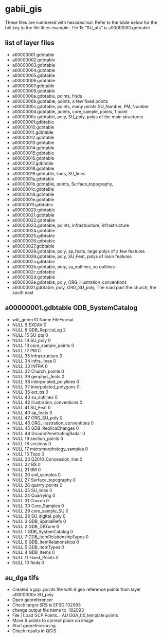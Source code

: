 # gabii_gis

These files are numbered with hexadecimal.  Refer to the table below for the full key to the file titles
example:. file 15 "SU_pts" is a0000000f.gdbtable

## list of layer files

+ a00000001.gdbtable
+ a00000002.gdbtable
+ a00000003.gdbtable
+ a00000004.gdbtable
+ a00000005.gdbtable
+ a00000006.gdbtable
+ a00000007.gdbtable
+ a00000009.gdbtable
+ a0000000a.gdbtable, points, finds
+ a0000000b.gdbtable, points, a few fixed points
+ a0000000c.gdbtable, points, many points SU_Number, PM_Number
+ a0000000d.gdbtable, points, core_sample_points, 1 point
+ a0000000e.gdbtable, poly, SU_poly, polys of the main structures
+ a0000000f.gdbtable
+ a00000010.gdbtable
+ a00000011.gdbtable
+ a00000012.gdbtable
+ a00000013.gdbtable
+ a00000014.gdbtable
+ a00000015.gdbtable
+ a00000016.gdbtable
+ a00000017.gdbtable
+ a00000018.gdbtable
+ a00000019.gdbtable, lines, SU_lines
+ a0000001a.gdbtable
+ a0000001b.gdbtable, points, Surface_topography,
+ a0000001c.gdbtable
+ a0000001d.gdbtable
+ a0000001e.gdbtable
+ a0000001f.gdbtable
+ a00000020.gdbtable
+ a00000021.gdbtable
+ a00000022.gdbtable
+ a00000023.gdbtable, points, infrastructure, infrastructure
+ a00000024.gdbtable
+ a00000025.gdbtable
+ a00000026.gdbtable
+ a00000027.gdbtable
+ a00000028.gdbtable, poly, ap_feats, large polys of a few features
+ a00000029.gdbtable, poly, SU_Feat, polys of main features
+ a0000002a.gdbtable
+ a0000002b.gdbtable, poly, su_outlines, su outlines
+ a0000002c.gdbtable
+ a0000002d.gdbtable
+ a0000002e.gdbtable, poly, ORG_illustration_conventions
+ a0000002f.gdbtable, poly, ORG_SU_poly, The road past the church, the south east



## a00000001.gdbtable GDB_SystemCatalog

+ wkt_geom	ID	Name	FileFormat
+ NULL	9	EXCAV	0
+ NULL	8	GDB_ReplicaLog	2
+ NULL	15	SU_pts	0
+ NULL	14	SU_poly	0
+ NULL	13	core_sample_points	0
+ NULL	12	PM	0
+ NULL	35	infrastructure	0
+ NULL	34	Infra_lines	0
+ NULL	33	INFRA	0
+ NULL	32	Church_points	0
+ NULL	39	geophys_feats	0
+ NULL	38	interpolated_polylines	0
+ NULL	37	interpolated_polygons	0
+ NULL	36	ext_bs	0
+ NULL	43	su_outlines	0
+ NULL	42	illustration_conventions	0
+ NULL	41	SU_Feat	0
+ NULL	40	ap_feats	0
+ NULL	47	ORG_SU_poly	0
+ NULL	46	ORG_illustration_conventions	0
+ NULL	45	GDB_ReplicaChanges	0
+ NULL	44	GroundPenetratingRadar	0
+ NULL	19	section_points	0
+ NULL	18	sections	0
+ NULL	17	micromorphology_samples	0
+ NULL	16	Topo	0
+ NULL	23	Q2010_Concession_line	0
+ NULL	22	BS	0
+ NULL	21	BM	0
+ NULL	20	soil_samples	0
+ NULL	27	Surface_topography	0
+ NULL	26	quarry_points	0
+ NULL	25	SU_lines	0
+ NULL	24	Quarrying	0
+ NULL	31	Church	0
+ NULL	30	Core_Samples	0
+ NULL	29	core_sample_SU	0
+ NULL	28	SU_digital_poly	0
+ NULL	3	GDB_SpatialRefs	0
+ NULL	2	GDB_DBTune	0
+ NULL	1	GDB_SystemCatalog	0
+ NULL	7	GDB_ItemRelationshipTypes	0
+ NULL	6	GDB_ItemRelationships	0
+ NULL	5	GDB_ItemTypes	0
+ NULL	4	GDB_Items	0
+ NULL	11	Fixed_Points	0
+ NULL	10	finds	0


## au_dga tifs

+ Created a gcp .points file with 6 geo reference points from layer a0000000e SU_poly
+ Open georeferencer
+ Check target SRS is EPSG:102093
+ change output file name to _102093
+ File | Load GCP Points... AU DGA_00_template.points
+ Move 6 points to correct place on image
+ Start georefererncing
+ Check results in QGIS
